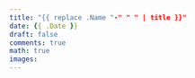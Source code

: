 ```yaml
---
title: "{{ replace .Name "-" " " | title }}"
date: {{ .Date }}
draft: false
comments: true
math: true
images:
---
```

